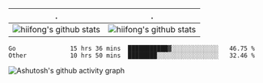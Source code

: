  . | .
--- | --- 
![hiifong's github stats](https://github-readme-stats.vercel.app/api?username=hiifong&show_icons=true&include_all_commits=true) | ![hiifong's github stats](https://github-readme-stats.vercel.app/api/top-langs/?username=hiifong&layout=compact)
<!--START_SECTION:waka-->

```text
Go               15 hrs 36 mins  ███████████▓░░░░░░░░░░░░░   46.75 %
Other            10 hrs 50 mins  ████████░░░░░░░░░░░░░░░░░   32.46 %
```

<!--END_SECTION:waka-->
![Ashutosh's github activity graph](https://activity-graph.herokuapp.com/graph?username=hiifong&theme=react-dark)
